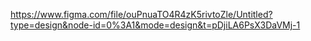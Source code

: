 https://www.figma.com/file/ouPnuaTO4R4zK5rivtoZle/Untitled?type=design&node-id=0%3A1&mode=design&t=pDjiLA6PsX3DaVMj-1
